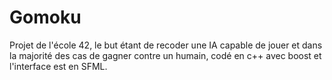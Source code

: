 # Gomoku
Projet de l'école 42, le but étant de recoder une IA capable de jouer et dans la majorité des cas de gagner contre un humain,
codé en c++ avec boost et l'interface est en SFML.
